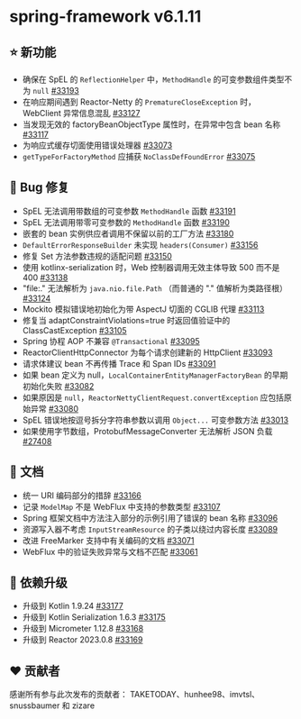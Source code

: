 # spring-framework v6.1.11

## ⭐ 新功能

- 确保在 SpEL 的 `ReflectionHelper` 中，`MethodHandle` 的可变参数组件类型不为 `null` [#33193](https://github.com/spring-projects/spring-framework/issues/33193)
- 在响应期间遇到 Reactor-Netty 的 `PrematureCloseException` 时，WebClient 异常信息混乱 [#33127](https://github.com/spring-projects/spring-framework/issues/33127)
- 当发现无效的 factoryBeanObjectType 属性时，在异常中包含 bean 名称 [#33117](https://github.com/spring-projects/spring-framework/issues/33117)
- 为响应式缓存切面使用错误处理器 [#33073](https://github.com/spring-projects/spring-framework/pull/33073)
- `getTypeForFactoryMethod` 应捕获 `NoClassDefFoundError` [#33075](https://github.com/spring-projects/spring-framework/issues/33075)

## 🐞 Bug 修复

- SpEL 无法调用带数组的可变参数 `MethodHandle` 函数 [#33191](https://github.com/spring-projects/spring-framework/issues/33191)
- SpEL 无法调用带零可变参数的 `MethodHandle` 函数 [#33190](https://github.com/spring-projects/spring-framework/issues/33190)
- 嵌套的 bean 实例供应者调用不保留以前的工厂方法 [#33180](https://github.com/spring-projects/spring-framework/issues/33180)
- `DefaultErrorResponseBuilder` 未实现 `headers(Consumer)` [#33156](https://github.com/spring-projects/spring-framework/pull/33156)
- 修复 Set 方法参数违规的适配问题 [#33150](https://github.com/spring-projects/spring-framework/pull/33150)
- 使用 kotlinx-serialization 时，Web 控制器调用无效主体导致 500 而不是 400 [#33138](https://github.com/spring-projects/spring-framework/issues/33138)
- "file:." 无法解析为 `java.nio.file.Path` （而普通的 "." 值解析为类路径根） [#33124](https://github.com/spring-projects/spring-framework/issues/33124)
- Mockito 模拟错误地初始化为带 AspectJ 切面的 CGLIB 代理 [#33113](https://github.com/spring-projects/spring-framework/issues/33113)
- 修复当 adaptConstraintViolations=true 时返回值验证中的 ClassCastException [#33105](https://github.com/spring-projects/spring-framework/pull/33105)
- Spring 协程 AOP 不兼容 `@Transactional` [#33095](https://github.com/spring-projects/spring-framework/issues/33095)
- ReactorClientHttpConnector 为每个请求创建新的 HttpClient [#33093](https://github.com/spring-projects/spring-framework/issues/33093)
- 请求体建议 bean 不再传播 Trace 和 Span IDs [#33091](https://github.com/spring-projects/spring-framework/issues/33091)
- 如果 bean 定义为 null，`LocalContainerEntityManagerFactoryBean` 的早期初始化失败 [#33082](https://github.com/spring-projects/spring-framework/issues/33082)
- 如果原因是 `null`，`ReactorNettyClientRequest.convertException` 应包括原始异常 [#33080](https://github.com/spring-projects/spring-framework/issues/33080)
- SpEL 错误地按逗号拆分字符串参数以调用 `Object...` 可变参数方法 [#33013](https://github.com/spring-projects/spring-framework/issues/33013)
- 如果使用字节数组，ProtobufMessageConverter 无法解析 JSON 负载 [#27408](https://github.com/spring-projects/spring-framework/issues/27408)

## 📔 文档

- 统一 URI 编码部分的措辞 [#33166](https://github.com/spring-projects/spring-framework/pull/33166)
- 记录 `ModelMap` 不是 WebFlux 中支持的参数类型 [#33107](https://github.com/spring-projects/spring-framework/issues/33107)
- Spring 框架文档中方法注入部分的示例引用了错误的 bean 名称 [#33096](https://github.com/spring-projects/spring-framework/issues/33096)
- 资源写入器不考虑 `InputStreamResource` 的子类以绕过内容长度 [#33089](https://github.com/spring-projects/spring-framework/issues/33089)
- 改进 FreeMarker 支持中有关编码的文档 [#33071](https://github.com/spring-projects/spring-framework/issues/33071)
- WebFlux 中的验证失败异常与文档不匹配 [#33061](https://github.com/spring-projects/spring-framework/issues/33061)

## 🔨 依赖升级

- 升级到 Kotlin 1.9.24 [#33177](https://github.com/spring-projects/spring-framework/issues/33177)
- 升级到 Kotlin Serialization 1.6.3 [#33175](https://github.com/spring-projects/spring-framework/issues/33175)
- 升级到 Micrometer 1.12.8 [#33168](https://github.com/spring-projects/spring-framework/issues/33168)
- 升级到 Reactor 2023.0.8 [#33169](https://github.com/spring-projects/spring-framework/issues/33169)

## ❤️ 贡献者

感谢所有参与此次发布的贡献者：
TAKETODAY、hunhee98、imvtsl、snussbaumer 和 zizare
```